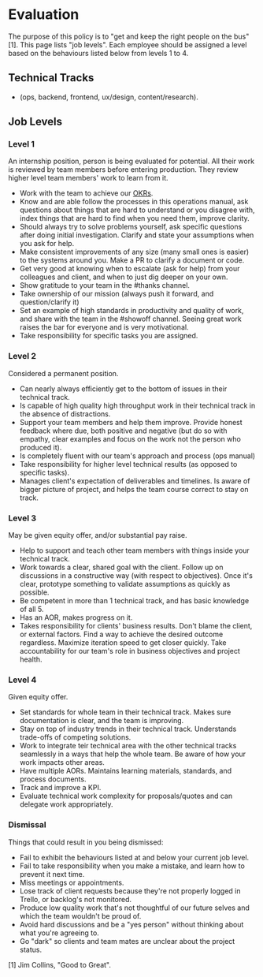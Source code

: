 
# Evaluation

The purpose of this policy is to "get and keep the right people on the bus" [1]. This page lists "job levels". Each employee should be assigned a level based on the behaviours listed below from levels 1 to 4.


## Technical Tracks
  * (ops, backend, frontend, ux/design, content/research).

## Job Levels

### Level 1
An internship position, person is being evaluated for potential. All their work is reviewed by team members before entering production. They review higher level team members' work to learn from it.
   
   * Work with the team to achieve our [OKRs](../../OKRS.md).
   * Know and are able follow the processes in this operations manual, ask questions about things that are hard to understand or you disagree with, index things that are hard to find when you need them, improve clarity.
   * Should always try to solve problems yourself, ask specific questions after doing initial investigation. Clarify and state your assumptions when you ask for help.
   * Make consistent improvements of any size (many small ones is easier) to the systems around you. Make a PR to clarify a document or code.
   * Get very good at knowing when to escalate (ask for help) from your colleagues and client, and when to just dig deeper on your own.
   * Show gratitude to your team in the #thanks channel.
   * Take ownership of our mission (always push it forward, and question/clarify it)
   * Set an example of high standards in productivity and quality of work, and share with the team in the #showoff channel. Seeing great work raises the bar for everyone and is very motivational.
   * Take responsibility for specific tasks you are assigned.

### Level 2
Considered a permanent position.

   * Can nearly always efficiently get to the bottom of issues in their technical track.
   * Is capable of high quality high throughput work in their technical track in the absence of distractions.
   * Support your team members and help them improve. Provide honest feedback where due, both positive and negative (but do so with empathy, clear examples and focus on the work not the person who produced it).
   * Is completely fluent with our team's approach and process (ops manual)
   * Take responsibility for higher level technical results (as opposed to specific tasks).
   * Manages client's expectation of deliverables and timelines. Is aware of bigger picture of project, and helps the team course correct to stay on track.

### Level 3
May be given equity offer, and/or substantial pay raise.

   * Help to support and teach other team members with things inside your technical track.
   * Work towards a clear, shared goal with the client. Follow up on discussions in a constructive way (with respect to objectives). Once it's clear, prototype something to validate assumptions as quickly as possible.
   * Be competent in more than 1 technical track, and has basic knowledge of all 5.
   * Has an AOR, makes progress on it.
   * Takes responsibility for clients' business results. Don't blame the client, or external factors. Find a way to achieve the desired outcome regardless. Maximize iteration speed to get closer quickly. Take accountability for our team's role in business objectives and project health.


### Level 4
Given equity offer.

   * Set standards for whole team in their technical track. Makes sure documentation is clear, and the team is improving.
   * Stay on top of industry trends in their technical track. Understands trade-offs of competing solutions.
   * Work to integrate teir technical area with the other technical tracks seamlessly in a ways that help the whole team. Be aware of how your work impacts other areas.
   * Have multiple AORs. Maintains learning materials, standards, and process documents.
   * Track and improve a KPI.
   * Evaluate technical work complexity for proposals/quotes and can delegate work appropriately.

### Dismissal

Things that could result in you being dismissed:
   * Fail to exhibit the behaviours listed at and below your current job level.
   * Fail to take responsibility when you make a mistake, and learn how to prevent it next time.
   * Miss meetings or appointments.
   * Lose track of client requests because they're not properly logged in Trello, or backlog's not monitored.
   * Produce low quality work that's not thoughtful of our future selves and which the team wouldn't be proud of.
   * Avoid hard discussions and be a "yes person" without thinking about what you're agreeing to.
   * Go "dark" so clients and team mates are unclear about the project status.
   
 
[1] Jim Collins, "Good to Great".

